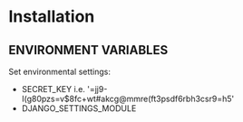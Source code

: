 # Installation

## ENVIRONMENT VARIABLES

Set environmental settings:

* SECRET_KEY i.e. '=jj9-l(g80pzs=v$8fc+wt#akcg@mmre(ft3psdf6rbh3csr9=h5'
* DJANGO_SETTINGS_MODULE
